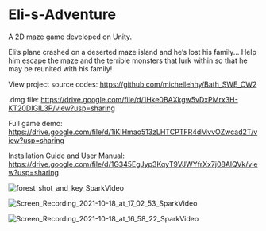 # Eli-s-Adventure

A 2D maze game developed on Unity.  

Eli’s plane crashed on a deserted maze island and he’s lost his family... Help him escape the maze and the terrible monsters that lurk within so that he may be reunited with his family!

View project source codes: https://github.com/michellehhy/Bath_SWE_CW2

.dmg file: https://drive.google.com/file/d/1Hke0BAXkgw5vDxPMrx3H-KT20DIGIL3P/view?usp=sharing

Full game demo: https://drive.google.com/file/d/1iKIHmao513zLHTCPTFR4dMvvOZwcad2T/view?usp=sharing

Installation Guide and User Manual: https://drive.google.com/file/d/1G345EgJyp3KqyT9VJWYfrXx7j08AlQVk/view?usp=sharing

![forest_shot_and_key_SparkVideo](https://user-images.githubusercontent.com/73033910/137777965-48fea53a-51c1-4a9e-b30c-e3a82eaa0a52.gif)

![Screen_Recording_2021-10-18_at_17_02_53_SparkVideo](https://user-images.githubusercontent.com/73033910/137777977-ac7e13c1-964b-4dc7-b96d-dd5debb1b6eb.gif)

![Screen_Recording_2021-10-18_at_16_58_22_SparkVideo](https://user-images.githubusercontent.com/73033910/137777988-07b7f0cd-0d81-405f-8437-6bbf4ffae986.gif)
